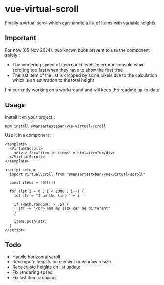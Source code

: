# vue-virtual-scroll

Finally a virtual scroll which can handle a list of items with variable heights! 

## Important

For now (05 Nov 2024), two known bugs prevent to use the component safely :

- The rendering speed of item could leads to error in console when scrolling too fast when they have to show the first time 
- The last item of the list is cropped by some pixels due to the calculation which is an estimation to the total height 

I'm currently working on a workaround and will keep this readme up-to-date

## Usage 

Install it on your project :

`npm install @mansartesteban/vue-virtual-scroll`

Use it in a component :

```vue
<template>
  <VirtualScroll>
    <div v-for="item in items" v-html=item"></div>
  </VirtualScroll>
</template>

<script setup>
  import VirtualScroll from "@mansartesteban/vue-virtual-scroll"

  const items = ref([])

  for (let i = 0 ; i < 1000 ; i++) {
    let str = "I am the line " + i

    if (Math.random() > .5) {
      str += "<br> and my size can be different" 
    }

    items.push(str)
  } 
</script>
```

## Todo

- Handle horizontal scroll
- Recompute heights on element or window resize
- Recalculate heights on list update 
- Fix rendering speed
- Fix last item cropping 
